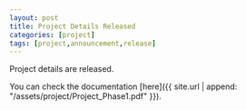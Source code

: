 ```yaml
---
layout: post
title: Project Details Released
categories: [project]
tags: [project,announcement,release]
---
```

Project details are released.

You can check the documentation [here]({{ site.url | append: "/assets/project/Project_Phase1.pdf" }}).